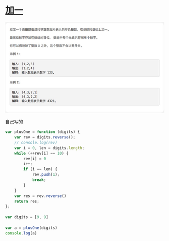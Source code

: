 # [加一](https://leetcode-cn.com/explore/interview/card/top-interview-questions-easy/1/array/27)

![plusOne](./imgs/plusOne.png)

自己写的
```js
var plusOne = function (digits) {
    var rev = digits.reverse();
    // console.log(rev)
    var i = 0, len = digits.length;
    while (++rev[i] == 10) {
        rev[i] = 0
        i++;
        if (i == len) {
            rev.push(1);
            break;
        }
    }
    var res = rev.reverse()
    return res;
};

var digits = [9, 9]

var a = plusOne(digits)
console.log(a)
```